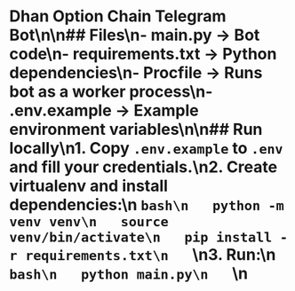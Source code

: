 # Dhan Option Chain Telegram Bot\n\n## Files\n- main.py → Bot code\n- requirements.txt → Python dependencies\n- Procfile → Runs bot as a worker process\n- .env.example → Example environment variables\n\n## Run locally\n1. Copy `.env.example` to `.env` and fill your credentials.\n2. Create virtualenv and install dependencies:\n   ```bash\n   python -m venv venv\n   source venv/bin/activate\n   pip install -r requirements.txt\n   ```\n3. Run:\n   ```bash\n   python main.py\n   ```\n